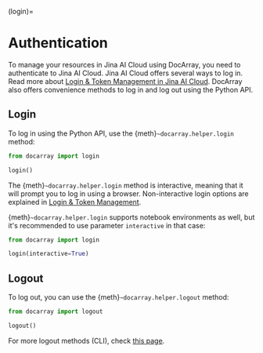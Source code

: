(login)=
# Authentication

To manage your resources in Jina AI Cloud using DocArray, you need to authenticate to Jina AI Cloud.
Jina AI Cloud offers several ways to log in. Read more about [Login & Token Management in Jina AI Cloud](https://docs.jina.ai/jina-ai-cloud/login/).
DocArray also offers convenience methods to log in and log out using the Python API.

## Login
To log in using the Python API, use the {meth}`~docarray.helper.login` method:
```python
from docarray import login

login()
```
The {meth}`~docarray.helper.login` method is interactive, meaning that it will prompt you to log in using a browser. Non-interactive login options are 
explained in [Login & Token Management](https://docs.jina.ai/jina-ai-cloud/login/).

{meth}`~docarray.helper.login` supports notebook environments as well, but it's recommended to use parameter `interactive` 
in that case:
```python
from docarray import login

login(interactive=True)
```
## Logout
To log out, you can use the {meth}`~docarray.helper.logout` method:
```python
from docarray import logout

logout()
```

For more logout methods (CLI), check [this page](https://docs.jina.ai/jina-ai-cloud/login/).